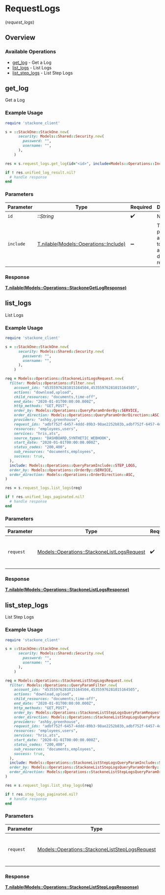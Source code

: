 # RequestLogs
(*request_logs*)

## Overview

### Available Operations

* [get_log](#get_log) - Get a Log
* [list_logs](#list_logs) - List Logs
* [list_step_logs](#list_step_logs) - List Step Logs

## get_log

Get a Log

### Example Usage

```ruby
require 'stackone_client'

s = ::StackOne::StackOne.new(
      security: Models::Shared::Security.new(
        password: "",
        username: "",
      ),
    )

res = s.request_logs.get_log(id="<id>", include=Models::Operations::Include::STEP_LOGS)

if ! res.unified_log_result.nil?
  # handle response
end

```

### Parameters

| Parameter                                                                    | Type                                                                         | Required                                                                     | Description                                                                  | Example                                                                      |
| ---------------------------------------------------------------------------- | ---------------------------------------------------------------------------- | ---------------------------------------------------------------------------- | ---------------------------------------------------------------------------- | ---------------------------------------------------------------------------- |
| `id`                                                                         | *::String*                                                                   | :heavy_check_mark:                                                           | N/A                                                                          |                                                                              |
| `include`                                                                    | [T.nilable(Models::Operations::Include)](../../models/operations/include.md) | :heavy_minus_sign:                                                           | The include parameter allows you to include additional data in the response. | step_logs                                                                    |

### Response

**[T.nilable(Models::Operations::StackoneGetLogResponse)](../../models/operations/stackonegetlogresponse.md)**



## list_logs

List Logs

### Example Usage

```ruby
require 'stackone_client'

s = ::StackOne::StackOne.new(
      security: Models::Shared::Security.new(
        password: "",
        username: "",
      ),
    )

req = Models::Operations::StackoneListLogsRequest.new(
  filter: Models::Operations::Filter.new(
    account_ids: "45355976281015164504,45355976281015164505",
    actions: "download,upload",
    child_resources: "documents,time-off",
    end_date: "2020-01-01T00:00:00.000Z",
    http_methods: "GET,POST",
    order_by: Models::Operations::QueryParamOrderBy::SERVICE,
    order_direction: Models::Operations::QueryParamOrderDirection::ASC,
    providers: "ashby,greenhouse",
    request_ids: "adbf752f-6457-4ddd-89b3-98ae2252b83b,adbf752f-6457-4ddd-89b3-98ae2252b83c",
    resources: "employees,users",
    services: "hris,ats",
    source_types: "DASHBOARD,SYNTHETIC_WEBHOOK",
    start_date: "2020-01-01T00:00:00.000Z",
    status_codes: "200,400",
    sub_resources: "documents,employees",
    success: true,
  ),
  include: Models::Operations::QueryParamInclude::STEP_LOGS,
  order_by: Models::Operations::OrderBy::SERVICE,
  order_direction: Models::Operations::OrderDirection::ASC,
)

res = s.request_logs.list_logs(req)

if ! res.unified_logs_paginated.nil?
  # handle response
end

```

### Parameters

| Parameter                                                                                         | Type                                                                                              | Required                                                                                          | Description                                                                                       |
| ------------------------------------------------------------------------------------------------- | ------------------------------------------------------------------------------------------------- | ------------------------------------------------------------------------------------------------- | ------------------------------------------------------------------------------------------------- |
| `request`                                                                                         | [Models::Operations::StackoneListLogsRequest](../../models/operations/stackonelistlogsrequest.md) | :heavy_check_mark:                                                                                | The request object to use for the request.                                                        |

### Response

**[T.nilable(Models::Operations::StackoneListLogsResponse)](../../models/operations/stackonelistlogsresponse.md)**



## list_step_logs

List Step Logs

### Example Usage

```ruby
require 'stackone_client'

s = ::StackOne::StackOne.new(
      security: Models::Shared::Security.new(
        password: "",
        username: "",
      ),
    )

req = Models::Operations::StackoneListStepLogsRequest.new(
  filter: Models::Operations::QueryParamFilter.new(
    account_ids: "45355976281015164504,45355976281015164505",
    actions: "download,upload",
    child_resources: "documents,time-off",
    end_date: "2020-01-01T00:00:00.000Z",
    http_methods: "GET,POST",
    order_by: Models::Operations::StackoneListStepLogsQueryParamRequestLogsOrderBy::STATUS,
    order_direction: Models::Operations::StackoneListStepLogsQueryParamRequestLogsOrderDirection::ASC,
    providers: "ashby,greenhouse",
    request_ids: "adbf752f-6457-4ddd-89b3-98ae2252b83b,adbf752f-6457-4ddd-89b3-98ae2252b83c",
    resources: "employees,users",
    services: "hris,ats",
    start_date: "2020-01-01T00:00:00.000Z",
    status_codes: "200,400",
    sub_resources: "documents,employees",
    success: true,
  ),
  include: Models::Operations::StackoneListStepLogsQueryParamInclude::STEP_LOGS,
  order_by: Models::Operations::StackoneListStepLogsQueryParamOrderBy::STATUS,
  order_direction: Models::Operations::StackoneListStepLogsQueryParamOrderDirection::ASC,
)

res = s.request_logs.list_step_logs(req)

if ! res.step_logs_paginated.nil?
  # handle response
end

```

### Parameters

| Parameter                                                                                                 | Type                                                                                                      | Required                                                                                                  | Description                                                                                               |
| --------------------------------------------------------------------------------------------------------- | --------------------------------------------------------------------------------------------------------- | --------------------------------------------------------------------------------------------------------- | --------------------------------------------------------------------------------------------------------- |
| `request`                                                                                                 | [Models::Operations::StackoneListStepLogsRequest](../../models/operations/stackoneliststeplogsrequest.md) | :heavy_check_mark:                                                                                        | The request object to use for the request.                                                                |

### Response

**[T.nilable(Models::Operations::StackoneListStepLogsResponse)](../../models/operations/stackoneliststeplogsresponse.md)**


